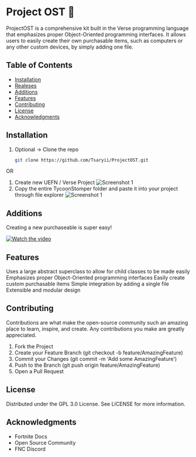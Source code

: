 # Project OST 🚀

ProjectOST is a comprehensive kit built in the Verse programming language that emphasizes proper Object-Oriented programming interfaces. It allows users to easily create their own purchasable items, such as computers or any other custom devices, by simply adding one file.

## Table of Contents

- [Installation](#installation)
- [Realeses](https://github.com/Tsaryii/ProjectOST/releases)
- [Additions](#additions)
- [Features](#features)
- [Contributing](#contributing)
- [License](#license)
- [Acknowledgments](#acknowledgments)

## Installation

1. Optional -> Clone the repo
   ```sh
   git clone https://github.com/Tsaryii/ProjectOST.git

OR

1. Create new UEFN / Verse Project
    ![Screenshot 1](./Images/CreateUEFN.png)
2. Copy the entire TycoonStomper folder and paste it into your project through file explorer
    ![Screenshot 1](./Images/TycoonStomper.png)
    

## Additions
Creating a new purchaseable is super easy!

[![Watch the video](https://img.youtube.com/vi/ojgnbpQiWuU/0.jpg)](https://www.youtube.com/watch?v=ojgnbpQiWuU)




## Features

Uses a large abstract superclass to allow for child classes to be made easily
Emphasizes proper Object-Oriented programming interfaces
Easily create custom purchasable items
Simple integration by adding a single file
Extensible and modular design


## Contributing

Contributions are what make the open-source community such an amazing place to learn, inspire, and create. Any contributions you make are greatly appreciated.

1. Fork the Project
2. Create your Feature Branch (git checkout -b feature/AmazingFeature)
3. Commit your Changes (git commit -m 'Add some AmazingFeature')
4. Push to the Branch (git push origin feature/AmazingFeature)
5. Open a Pull Request


## License
Distributed under the GPL 3.0 License. See LICENSE for more information.

## Acknowledgments
- Fortnite Docs
- Open Source Community
- FNC Discord
